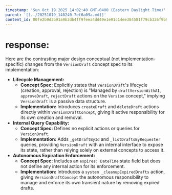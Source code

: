 ```yaml
---
timestamp: 'Sun Oct 19 2025 14:02:40 GMT-0400 (Eastern Daylight Time)'
parent: '[[../20251019_140240.7ef6a09a.md]]'
content_id: 80fe2b9d3b91a9b3db4ff9feea4dd49e1e91c14ee384581f79cb326f9b966b6e
---
```


# response:

Here are the contrasting major design conceptual (not implementation-specific) changes from the `VersionDraft` concept spec to its implementation:

* **Lifecycle Management:**
  * **Concept Spec:** Explicitly states that `VersionDraft`'s lifecycle (creation, approval, rejection) is "Managed by `draftVersionWithAI`, `approveDraft`, `rejectDraft` actions on the `Version` concept," implying `VersionDraft` is a passive data structure.
  * **Implementation:** Introduces `createDraft` and `deleteDraft` actions directly within `VersionDraftConcept`, giving it active responsibility for its own creation and removal.
* **Internal Query Capability:**
  * **Concept Spec:** Defines no explicit actions or queries for `VersionDraft`.
  * **Implementation:** Adds `_getDraftById` and `_listDraftsByRequester` queries, providing `VersionDraft` with an internal interface to expose its state, rather than relying solely on external concepts to access it.
* **Autonomous Expiration Enforcement:**
  * **Concept Spec:** Includes an `expires: DateTime` state field but does not define any internal action for its enforcement.
  * **Implementation:** Introduces a `system _cleanupExpiredDrafts` action, giving `VersionDraftConcept` the autonomous responsibility to manage and enforce its own transient nature by removing expired drafts.
